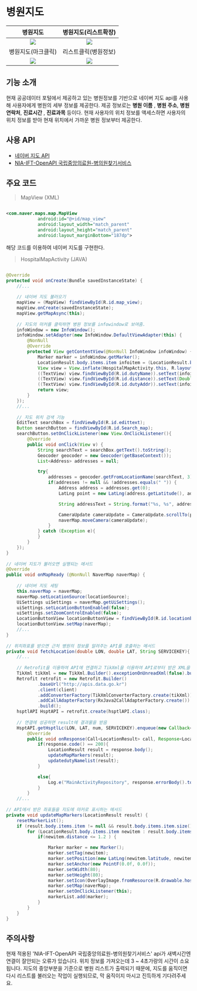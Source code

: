 # 병원지도

병원지도             |  병원지도(리스트확장)
:-------------------------:|:-------------------------:
![](https://user-images.githubusercontent.com/58100710/144922345-f37663cc-0a82-4df0-9a5b-3e78fb3cfa84.png)  |  ![](https://user-images.githubusercontent.com/58100710/144922370-a4720c5e-f0e9-4d67-b9c3-91fe183e393b.png)
병원지도(마크클릭)            |  리스트클릭(병원정보)
![](https://user-images.githubusercontent.com/58100710/144922377-58e668ca-d8ac-4e86-a7ea-5cd1af5da7b8.png)  |  ![](https://user-images.githubusercontent.com/58100710/144922401-759b48c3-d1a3-4fd1-ad88-43a14a17da46.png)

## 기능 소개
현재 공공데이터 포털에서 제공하고 있는 병원정보를 기반으로 네이버 지도 api를 사용해 사용자에게 병원의 세부 정보를 제공한다.
제공 정보로는 **병원 이름** , **병원 주소**, **병원 연락처**, **진료시간** , **진료과목** 등이다. 현재 사용자의 위치 정보를 액세스하면 사용자의 위치 정보를 받아 현재 위치에서 가까운 병원 정보부터 제공한다.

## 사용 API
- [네이버 지도 API](https://www.ncloud.com/product/applicationService/maps)
- [NIA-IFT-OpenAPI 국립중앙의료원-병의원찾기서비스](https://www.data.go.kr/data/15000736/openapi.do)

## 주요 코드
> MapView (XML)
```xml

<com.naver.maps.map.MapView
            android:id="@+id/map_view"
            android:layout_width="match_parent"
            android:layout_height="match_parent"
            android:layout_marginBottom="187dp">
```
해당 코드를 이용하여 네이버 지도를 구현한다.

>HospitalMapActivity (JAVA)
```java

@Override
protected void onCreate(Bundle savedInstanceState) {
    //...
    
    // 네이버 지도 불러오기
    mapView = (MapView) findViewById(R.id.map_view);
    mapView.onCreate(savedInstanceState);
    mapView.getMapAsync(this); 
    
    // 지도의 마커를 클릭하면 병원 정보를 infowindow로 보여줌.
    infoWindow = new InfoWindow();
    infoWindow.setAdapter(new InfoWindow.DefaultViewAdapter(this) {
        @NonNull
        @Override
        protected View getContentView(@NonNull InfoWindow infoWindow) {
            Marker marker = infoWindow.getMarker();
            LocationResult.body.items.item infoitem = (LocationResult.body.items.item) marker.getTag();
            View view = View.inflate(HospitalMapActivity.this, R.layout.item_hospitalmap_recycler, null);
            ((TextView) view.findViewById(R.id.dutyName)).setText(infoitem.dutyName);
            ((TextView) view.findViewById(R.id.distance)).setText(Double.toString(infoitem.distance) + "km");
            ((TextView) view.findViewById(R.id.dutyAddr)).setText(infoitem.dutyAddr);
            return view;
        }
    });
    //...
    
    // 지도 위치 검색 기능
    EditText searchBox = findViewById(R.id.edittext);
    Button searchButton = findViewById(R.id.Search_map);
    searchButton.setOnClickListener(new View.OnClickListener(){
        @Override
        public void onClick(View v) {
            String searchText = searchBox.getText().toString();
            Geocoder geocoder = new Geocoder(getBaseContext());
            List<Address> addresses = null;

            try{
                addresses = geocoder.getFromLocationName(searchText, 3);
                if(addresses != null && !addresses.equals(" ")) {
                    Address address = addresses.get(0);
                    LatLng point = new LatLng(address.getLatitude(), address.getLongitude());

                    String addressText = String.format("%s, %s", address.getMaxAddressLineIndex() > 0 ? address.getAddressLine(0) : " ", address.getFeatureName());

                    CameraUpdate cameraUpdate = CameraUpdate.scrollTo(point);
                    naverMap.moveCamera(cameraUpdate);
                }
            } catch (Exception e){
            }
        }
    });
}
    
// 네이버 지도가 불러오면 실행되는 메서드
@Override
public void onMapReady (@NonNull NaverMap naverMap) {
    
    // 네이버 지도 세팅
    this.naverMap = naverMap;
    naverMap.setLocationSource(locationSource);
    UiSettings uiSettings = naverMap.getUiSettings();
    uiSettings.setLocationButtonEnabled(false);
    uiSettings.setZoomControlEnabled(false);
    LocationButtonView locationButtonView = findViewById(R.id.locationbutton);
    locationButtonView.setMap(naverMap);
    //...
}
        
// 위치좌표를 받으면 근처 병원의 정보를 알려주는 API를 호출하는 메서드
private void fetchLocation(double LON, double LAT, String SERVICEKEY){
    //...
    
    // Retrofit을 이용하여 API에 연결하고 TikXml을 이용하여 API로부터 받은 XML을 java 클래스로 변환
    TikXml tikXml = new TikXml.Builder().exceptionOnUnreadXml(false).build();
    Retrofit retrofit = new Retrofit.Builder()
            .baseUrl("http://apis.data.go.kr")
            .client(client)
            .addConverterFactory(TikXmlConverterFactory.create(tikXml))
            .addCallAdapterFactory(RxJava2CallAdapterFactory.create())
            .build();
    hsptlAPI HsptAPI = retrofit.create(hsptlAPI.class);
        
    // 연결에 성공하면 result에 결과물을 받음
    HsptAPI.getHsptlLc(LON, LAT, num, SERVICEKEY).enqueue(new Callback<LocationResult>() {
        @Override
        public void onResponse(Call<LocationResult> call, Response<LocationResult> response) {
            if(response.code() == 200){
                LocationResult result = response.body();
                updateMapMarkers(result);
                updatedutyNamelist(result);
            }

            else{
                Log.e("MainActivityRepository", response.errorBody().toString());
            }
        }
    //...
            
// API에서 받은 좌표들을 지도에 마커로 표시하는 메서드
private void updateMapMarkers(LocationResult result) {
    resetMarkerList();
    if (result.body.items.item != null && result.body.items.item.size() > 0) {
        for (LocationResult.body.items.item newitem : result.body.items.item) {
            if(newitem.distance <= 1.2 ) {

                Marker marker = new Marker();
                marker.setTag(newitem);
                marker.setPosition(new LatLng(newitem.latitude, newitem.longitude));
                marker.setAnchor(new PointF(0.0f, 0.0f));
                marker.setWidth(80);
                marker.setHeight(80);
                marker.setIcon(OverlayImage.fromResource(R.drawable.hospitalmap_marker));
                marker.setMap(naverMap);
                marker.setOnClickListener(this);
                markerList.add(marker);
            }
        }
    }
}
```

       



## 주의사항
현재 적용된 'NIA-IFT-OpenAPI 국립중앙의료원-병의원찾기서비스' api가 새벽시간엔 연결이 잘안되는 오류가 있습니다.
위치 정보를 가져오는데 3 ~ 4초가량의 시간이 소요됩니다. 지도의 중앙부분을 기준으로 병원 리스트가 출력되기 때문에, 지도를 움직이면 다시 리스트를 불러오는 작업이 실행되므로, 막 움직이지 마시고 진득하게 기다려주세요.
